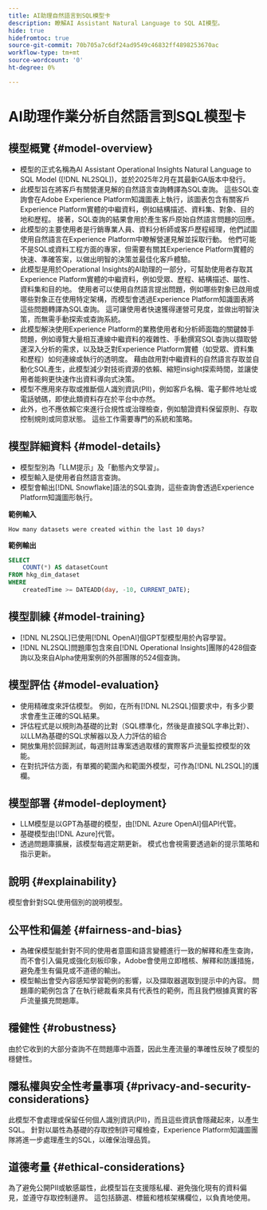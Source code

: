 ```yaml
---
title: AI助理自然語言到SQL模型卡
description: 瞭解AI Assistant Natural Language to SQL AI模型。
hide: true
hidefromtoc: true
source-git-commit: 70b705a7c6df24ad9549c46832ff4898253670ac
workflow-type: tm+mt
source-wordcount: '0'
ht-degree: 0%

---
```


# AI助理作業分析自然語言到SQL模型卡

## 模型概覽 {#model-overview}

* 模型的正式名稱為AI Assistant Operational Insights Natural Language to SQL Model ([!DNL NL2SQL])，並於2025年2月在其最新GA版本中發行。
* 此模型旨在將客戶有關營運見解的自然語言查詢轉譯為SQL查詢。 這些SQL查詢會在Adobe Experience Platform知識圖表上執行，該圖表包含有關客戶Experience Platform實體的中繼資料，例如結構描述、資料集、對象、目的地和歷程。 接著，SQL查詢的結果會用於產生客戶原始自然語言問題的回應。
* 此模型的主要使用者是行銷專業人員、資料分析師或客戶歷程經理，他們試圖使用自然語言在Experience Platform中瞭解營運見解並採取行動。 他們可能不是SQL或資料工程方面的專家，但需要有關其Experience Platform實體的快速、準確答案，以做出明智的決策並最佳化客戶體驗。
* 此模型是用於Operational Insights的AI助理的一部分，可幫助使用者存取其Experience Platform實體的中繼資料，例如受眾、歷程、結構描述、屬性、資料集和目的地。 使用者可以使用自然語言提出問題，例如哪些對象已啟用或哪些對象正在使用特定架構，而模型會透過Experience Platform知識圖表將這些問題轉譯為SQL查詢。 這可讓使用者快速獲得運營可見度，並做出明智決策，而無需手動探索或查詢系統。
* 此模型解決使用Experience Platform的業務使用者和分析師面臨的關鍵棘手問題，例如導覽大量相互連線中繼資料的複雜性、手動撰寫SQL查詢以擷取營運深入分析的需求，以及缺乏對Experience Platform實體（如受眾、資料集和歷程）如何連線或執行的透明度。 藉由啟用對中繼資料的自然語言存取並自動化SQL產生，此模型減少對技術資源的依賴、縮短insight探索時間，並讓使用者能夠更快速作出資料導向式決策。
* 模型不應用來存取或推斷個人識別資訊(PII)，例如客戶名稱、電子郵件地址或電話號碼，即使此類資料存在於平台中亦然。
* 此外，也不應依賴它來進行合規性或治理檢查，例如驗證資料保留原則、存取控制規則或同意狀態。 這些工作需要專門的系統和策略。

## 模型詳細資料 {#model-details}

* 模型型別為「LLM提示」及「動態內文學習」。
* 模型輸入是使用者自然語言查詢。
* 模型會輸出[!DNL Snowflake]語法的SQL查詢，這些查詢會透過Experience Platform知識圖形執行。

**範例輸入**

```console
How many datasets were created within the last 10 days?
```

**範例輸出**

```SQL
SELECT
    COUNT(*) AS datasetCount 
FROM hkg_dim_dataset 
WHERE
    createdTime >= DATEADD(day, -10, CURRENT_DATE);
```

## 模型訓練 {#model-training}

* [!DNL NL2SQL]已使用[!DNL OpenAI]個GPT型模型用於內容學習。
* [!DNL NL2SQL]問題庫包含來自[!DNL Operational Insights]團隊的428個查詢以及來自Alpha使用案例的外部團隊的524個查詢。

## 模型評估 {#model-evaluation}

* 使用精確度來評估模型。 例如，在所有[!DNL NL2SQL]個要求中，有多少要求會產生正確的SQL結果。
* 評估程式是以規則為基礎的比對（SQL標準化，然後是直接SQL字串比對）、以LLM為基礎的SQL求解器以及人力評估的組合
* 開放集用於回歸測試，每週附註專案透過取樣的實際客戶流量監控模型的效能。
* 在對抗評估方面，有單獨的範圍內和範圍外模型，可作為[!DNL NL2SQL]的護欄。

## 模型部署 {#model-deployment}

* LLM模型是以GPT為基礎的模型，由[!DNL Azure OpenAI]個API代管。
* 基礎模型由[!DNL Azure]代管。
* 透過問題庫擴展，該模型每週定期更新。 模式也會視需要透過新的提示策略和指示更新。

## 說明 {#explainability}

模型會針對SQL使用個別的說明模型。

## 公平性和偏差 {#fairness-and-bias}

* 為確保模型能針對不同的使用者意圖和語言變體進行一致的解釋和產生查詢，而不會引入偏見或強化刻板印象，Adobe會使用立即稽核、解釋和防護措施，避免產生有偏見或不道德的輸出。
* 模型輸出會受內容感知學習範例的影響，以及擷取器選取到提示中的內容。 問題庫的範例包含了在執行總裁看來具有代表性的範例，而且我們根據真實的客戶流量擴充問題庫。

## 穩健性 {#robustness}

由於它收到的大部分查詢不在問題庫中涵蓋，因此生產流量的準確性反映了模型的穩健性。

## 隱私權與安全性考量事項 {#privacy-and-security-considerations}

此模型不會處理或保留任何個人識別資訊(PII)，而且這些資訊會隱藏起來，以產生SQL。 針對以屬性為基礎的存取控制許可權檢查，Experience Platform知識圖團隊將進一步處理產生的SQL，以確保治理品質。

## 道德考量 {#ethical-considerations}

為了避免公開PII或敏感屬性，此模型旨在支援隱私權、避免強化現有的資料偏見，並遵守存取控制邊界。 這包括篩選、標籤和稽核架構欄位，以負責地使用。

